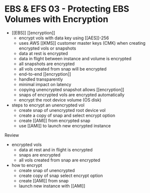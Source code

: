 # EBS & EFS 03 - Protecting EBS Volumes with Encryption

- [[EBS]] [[encryption]]
  - encrypt vols with data key using [[AES]]-256
  - uses AWS [[KMS]] customer master keys (CMK) when creating encrypted vols or snapshots
  - data at rest is encrypted
  - data in flight between instance and volume is encrypted
  - all snapshots are encrypted
  - all vols created from snap will be encrypted
  - end-to-end [[encryption]]
  - handled transparently
  - minimal impact on latency
  - copying unencrypted snapshot allows [[encryption]]
  - snaps of encrypted vols are encrypted automatically
  - encrypt the root device volume (OS disk)
- steps to encrypt an unencrypted vol
  - create snap of unencrypted root device vol
  - create a copy of snap and select encrypt option
  - create [[AMI]] from encrypted snap
  - use [[AMI]] to launch new encrypted instance

Review
- encrypted vols
  - data at rest and in flight is encrypted
  - snaps are encrypted
  - all vols created from snap are encrypted
- how to encrypt
  - create snap of unencrypted
  - create copy of snap select encrypt option
  - create [[AMI]] from snap
  - launch new instance with [[AMI]]

